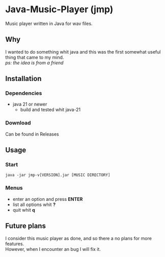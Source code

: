 # Java-Music-Player (jmp)

Music player written in Java for wav files.

## Why
I wanted to do something whit java and this was the first somewhat useful thing that came to my mind.<br>
_ps: the idea is from a friend_

## Installation
### Dependencies
- java 21 or newer
  - build and tested whit java-21
### Download
Can be found in Releases

## Usage
### Start
``` shell
java -jar jmp-v[VERSION].jar [MUSIC DIRECTORY]
```
### Menus
- enter an option and press **ENTER**
- list all options whit **?**
- quit whit **q**

## Future plans
I consider this music player as done, and so there a no plans for more features.<br>
However, when I encounter an bug I will fix it.
